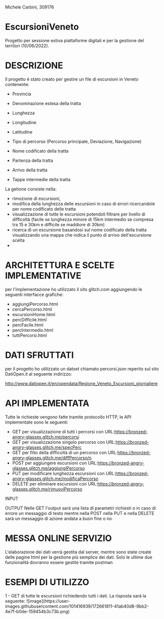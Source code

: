 Michele Carbini, 309176
# EscursioniVeneto
Progetto per sessione estiva piattaforme digitali e per la gestione del territori (10/06/2022).

<h1>DESCRIZIONE</h1>
Il progetto è stato creato per gestire un file di escursioni in Veneto contenente:

  - Provincia
  
  - Denominazione estesa della tratta

  - Lunghezza

  - Longitudine

  - Latitudine

  - Tipo di percorso (Percorso principale, Deviazione, Navigazione)

  - Nome codificato della tratta

  - Partenza della tratta

  - Arrivo della tratta

  - Tappe intermedie della tratta

La getione consiste nella:

  - rimozione di escursioni, 
  - modifica della lunghezza delle escursioni in caso di errori ricercandole per nome codificato delle tratta
  - visualizzazione di tutte le escursioni potendoli filtrare per livello di difficoltà (facile se lunghezza minore di 15km intermedio se compresa tra 15 e 30km e difficile se maddiore di 30km)
  - ricerca di un escursione basandosi sul nome codificato della tratta visualizzando una mappa che indica il punto di arrivo dell'escursione scelta 
  - 
<h1>ARCHITETTURA E SCELTE IMPLEMENTATIVE</h1>
per l'implementazione ho utilizzato il sito glitch.com aggiungendo le seguenti interfacce grafiche:

  - aggiungiPercorso.html
  - cercaPercorso.html 
  - escursioniHome.html 
  - percDifficile.html 
  - percFacile.html 
  - percIntermedio.html 
  - tuttiPercorsi.html 
  
<h1>DATI SFRUTTATI</h1>
per il progetto ho utilizzato un datset chiamato percorsi.json reperito sul sito DatiOpen.it al seguente indirizzo: 

http://www.datiopen.it/en/opendata/Regione_Veneto_Escursioni_giornaliere 

<h1>API IMPLEMENTATA</h1>
Tutte le richieste vengono fatte tramite protocollo HTTP, le API implementate sono le seguenti:

- GET per visualizzazione di tutti i percorsi con URL:https://bronzed-angry-glasses.glitch.me/percorsi
- GET per visualizzazione singolo percorso con URL:https://bronzed-angry-glasses.glitch.me/specPerc
- GET per filto della difficoltà di un percorso con URL:https://bronzed-angry-glasses.glitch.me/diffPercorso/n
- POST per aggiungere escursioni con URL:https://bronzed-angry-glasses.glitch.me/aggiungiPercorso
- PUT per modificare lunghezza escursioni con URL:https://bronzed-angry-glasses.glitch.me/modificaPercorso
- DELETE per eliminare escursioni con URL:https://bronzed-angry-glasses.glitch.me/rimuoviPercorso

INPUT

OUTPUT
Nelle GET l'output sarà una lista di parametri richiesti o in caso di errore un messaggio di testo mentre nella POST nella PUT e nella DELETE sarà un messaggio di azione andata a buon fine o no 

<h1>MESSA ONLINE SERVIZIO</h1>
L'elaborazione dei dati verrà gestita dal server, mentre sono state create delle pagine html per la gestione più semplice dei dati.
Solo le ultime due funzionalità dovranno essere gestite tramite postman

<h1>ESEMPI DI UTILIZZO</h1>
1 - GET di tutte le escursioni richiedendo tutti i dati.
    La risposta sarà la seguente:
    ![image](https://user-images.githubusercontent.com/101416939/172661811-41ab40d8-9bb2-4e7f-b0de-159454b3c73b.png)


